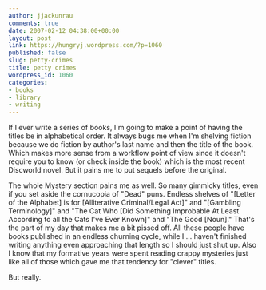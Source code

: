 ```yaml
---
author: jjackunrau
comments: true
date: 2007-02-12 04:38:00+00:00
layout: post
link: https://hungryj.wordpress.com/?p=1060
published: false
slug: petty-crimes
title: petty crimes
wordpress_id: 1060
categories:
- books
- library
- writing
---
```


If I ever write a series of books, I'm going to make a point of having the titles be in alphabetical order.  It always bugs me when I'm shelving fiction because we do fiction by author's last name and then the title of the book.  Which makes more sense from a workflow point of view since it doesn't require you to know (or check inside the book) which is the most recent Discworld novel.  But it pains me to put sequels before the original.  
  
The whole Mystery section pains me as well.  So many gimmicky titles, even if you set aside the cornucopia of "Dead" puns.  Endless shelves of "[Letter of the Alphabet] is for [Alliterative Criminal/Legal Act]" and "[Gambling Terminology]" and "The Cat Who [Did Something Improbable At Least According to all the Cats I've Ever Known]" and "The Good [Noun]."  That's the part of my day that makes me a bit pissed off.  All these people have books published in an endless churning cycle, while I ... haven't finished writing anything even approaching that length so I should just shut up.  Also I know that my formative years were spent reading crappy mysteries just like all of those which gave me that tendency for "clever" titles.    
  
But really.
